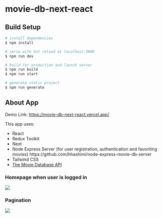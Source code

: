 # movie-db-next-react

## Build Setup

```bash
# install dependencies
$ npm install

# serve with hot reload at localhost:3000
$ npm run dev

# build for production and launch server
$ npm run build
$ npm run start

# generate static project
$ npm run generate
```

## About App

Demo Link: https://movie-db-next-react.vercel.app/

This app uses:
<ul>
  <li>React</li>
  <li>Redux Toolkit</li>
  <li>Next</li>
  <li>Node Express Server (for user registration, authentication and favoriting movies) https://github.com/hhashimi/node-express-movie-db-server</li>
  <li>Tailwind CSS</li>
  <li><a href='https://developers.themoviedb.org/3'>The Movie Database API</a></li>
</ul>


### Homepage when user is logged in
<img src='https://user-images.githubusercontent.com/18535797/138525023-96fc2aaf-2424-4441-84f9-0a099c90f1a6.png'>

### Pagination
<img src='https://user-images.githubusercontent.com/18535797/138525043-4ed9c235-c122-4e3b-8ad8-b968bc7a0185.png'>
